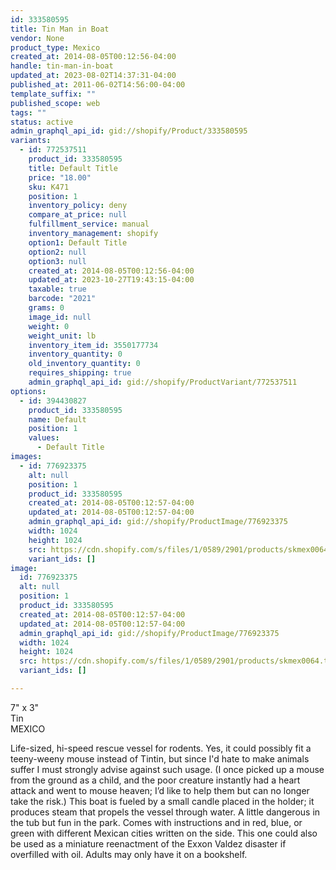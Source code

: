 ```yaml
---
id: 333580595
title: Tin Man in Boat
vendor: None
product_type: Mexico
created_at: 2014-08-05T00:12:56-04:00
handle: tin-man-in-boat
updated_at: 2023-08-02T14:37:31-04:00
published_at: 2011-06-02T14:56:00-04:00
template_suffix: ""
published_scope: web
tags: ""
status: active
admin_graphql_api_id: gid://shopify/Product/333580595
variants:
  - id: 772537511
    product_id: 333580595
    title: Default Title
    price: "18.00"
    sku: K471
    position: 1
    inventory_policy: deny
    compare_at_price: null
    fulfillment_service: manual
    inventory_management: shopify
    option1: Default Title
    option2: null
    option3: null
    created_at: 2014-08-05T00:12:56-04:00
    updated_at: 2023-10-27T19:43:15-04:00
    taxable: true
    barcode: "2021"
    grams: 0
    image_id: null
    weight: 0
    weight_unit: lb
    inventory_item_id: 3550177734
    inventory_quantity: 0
    old_inventory_quantity: 0
    requires_shipping: true
    admin_graphql_api_id: gid://shopify/ProductVariant/772537511
options:
  - id: 394430827
    product_id: 333580595
    name: Default
    position: 1
    values:
      - Default Title
images:
  - id: 776923375
    alt: null
    position: 1
    product_id: 333580595
    created_at: 2014-08-05T00:12:57-04:00
    updated_at: 2014-08-05T00:12:57-04:00
    admin_graphql_api_id: gid://shopify/ProductImage/776923375
    width: 1024
    height: 1024
    src: https://cdn.shopify.com/s/files/1/0589/2901/products/skmex0064.tif.jpeg?v=1407211977
    variant_ids: []
image:
  id: 776923375
  alt: null
  position: 1
  product_id: 333580595
  created_at: 2014-08-05T00:12:57-04:00
  updated_at: 2014-08-05T00:12:57-04:00
  admin_graphql_api_id: gid://shopify/ProductImage/776923375
  width: 1024
  height: 1024
  src: https://cdn.shopify.com/s/files/1/0589/2901/products/skmex0064.tif.jpeg?v=1407211977
  variant_ids: []

---
```


7" x 3"  
Tin  
MEXICO

Life-sized, hi-speed rescue vessel for rodents. Yes, it could possibly fit a teeny-weeny mouse instead of Tintin, but since I'd hate to make animals suffer I must strongly advise against such usage. (I once picked up a mouse from the ground as a child, and the poor creature instantly had a heart attack and went to mouse heaven; I’d like to help them but can no longer take the risk.) This boat is fueled by a small candle placed in the holder; it produces steam that propels the vessel through water. A little dangerous in the tub but fun in the park. Comes with instructions and in red, blue, or green with different Mexican cities written on the side. This one could also be used as a miniature reenactment of the Exxon Valdez disaster if overfilled with oil. Adults may only have it on a bookshelf.